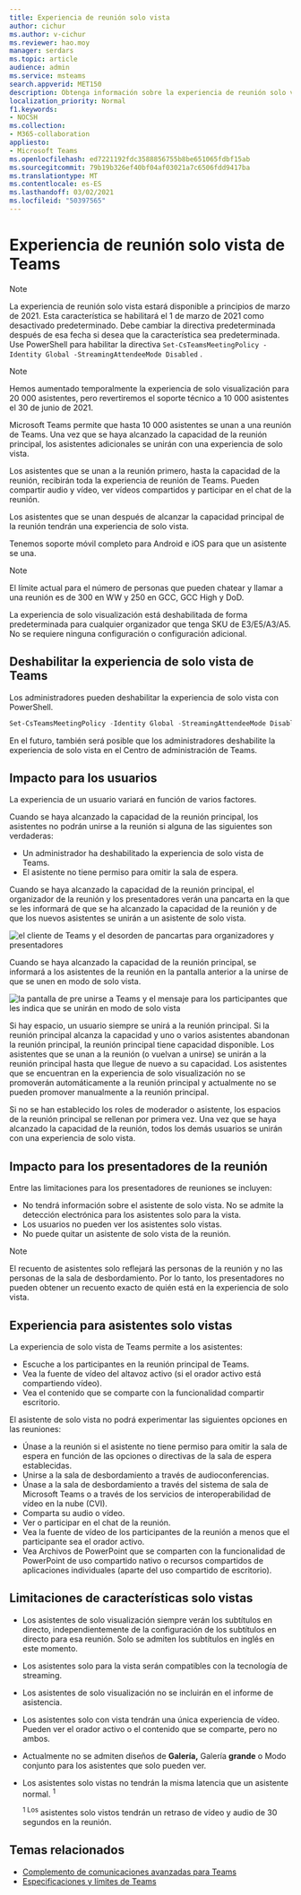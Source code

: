 ```yaml
---
title: Experiencia de reunión solo vista
author: cichur
ms.author: v-cichur
ms.reviewer: hao.moy
manager: serdars
ms.topic: article
audience: admin
ms.service: msteams
search.appverid: MET150
description: Obtenga información sobre la experiencia de reunión solo vista de Teams para administradores, presentadores y asistentes
localization_priority: Normal
f1.keywords:
- NOCSH
ms.collection:
- M365-collaboration
appliesto:
- Microsoft Teams
ms.openlocfilehash: ed7221192fdc3588856755b8be651065fdbf15ab
ms.sourcegitcommit: 79b19b326ef40bf04af03021a7c6506fdd9417ba
ms.translationtype: MT
ms.contentlocale: es-ES
ms.lasthandoff: 03/02/2021
ms.locfileid: "50397565"
---
```

# <a name="teams-view-only-meeting-experience"></a>Experiencia de reunión solo vista de Teams

> [!Note]
> La experiencia de reunión solo vista estará disponible a principios de marzo de 2021. Esta característica se habilitará el 1 de marzo de 2021 como desactivado predeterminado. Debe cambiar la directiva predeterminada después de esa fecha si desea que la característica sea predeterminada. Use PowerShell para habilitar la directiva `Set-CsTeamsMeetingPolicy -Identity Global -StreamingAttendeeMode Disabled` .

> [!Note]
> Hemos aumentado temporalmente la experiencia de solo visualización para 20 000 asistentes, pero revertiremos el soporte técnico a 10 000 asistentes el 30 de junio de 2021.

Microsoft Teams permite que hasta 10 000 asistentes se unan a una reunión de Teams. Una vez que se haya alcanzado la capacidad de la reunión principal, los asistentes adicionales se unirán con una experiencia de solo vista.

Los asistentes que se unan a la reunión primero, hasta la capacidad de la reunión, recibirán toda la experiencia de reunión de Teams. Pueden compartir audio y vídeo, ver vídeos compartidos y participar en el chat de la reunión.

Los asistentes que se unan después de alcanzar la capacidad principal de la reunión tendrán una experiencia de solo vista.

Tenemos soporte móvil completo para Android e iOS para que un asistente se una.

> [!Note]
> El límite actual para el número de personas que pueden chatear y llamar a una reunión es de 300 en WW y 250 en GCC, GCC High y DoD.

La experiencia de solo visualización está deshabilitada de forma predeterminada para cualquier organizador que tenga SKU de E3/E5/A3/A5. No se requiere ninguna configuración o configuración adicional.

## <a name="disable-teams-view-only-experience"></a>Deshabilitar la experiencia de solo vista de Teams

Los administradores pueden deshabilitar la experiencia de solo vista con PowerShell.

```PowerShell
Set-CsTeamsMeetingPolicy -Identity Global -StreamingAttendeeMode Disabled
```

En el futuro, también será posible que los administradores deshabilite la experiencia de solo vista en el Centro de administración de Teams.

## <a name="impact-to-users"></a>Impacto para los usuarios

La experiencia de un usuario variará en función de varios factores.

Cuando se haya alcanzado la capacidad de la reunión principal, los asistentes no podrán unirse a la reunión si alguna de las siguientes son verdaderas:

- Un administrador ha deshabilitado la experiencia de solo vista de Teams.
- El asistente no tiene permiso para omitir la sala de espera.

Cuando se haya alcanzado la capacidad de la reunión principal, el organizador de la reunión y los presentadores verán una pancarta en la que se les informará de que se ha alcanzado la capacidad de la reunión y de que los nuevos asistentes se unirán a un asistente de solo vista.

  ![el cliente de Teams y el desorden de pancartas para organizadores y presentadores](media/chat-and-banner-message.png)

Cuando se haya alcanzado la capacidad de la reunión principal, se informará a los asistentes de la reunión en la pantalla anterior a la unirse de que se unen en modo de solo vista.

  ![la pantalla de pre unirse a Teams y el mensaje para los participantes que les indica que se unirán en modo de solo vista](media/view-only-pre-join-screen.png)

Si hay espacio, un usuario siempre se unirá a la reunión principal. Si la reunión principal alcanza la capacidad y uno o varios asistentes abandonan la reunión principal, la reunión principal tiene capacidad disponible. Los asistentes que se unan a la reunión (o vuelvan a unirse) se unirán a la reunión principal hasta que llegue de nuevo a su capacidad. Los asistentes que se encuentran en la experiencia de solo visualización no se promoverán automáticamente a la reunión principal y actualmente no se pueden promover manualmente a la reunión principal.

Si no se han establecido los roles de moderador o asistente, los espacios de la reunión principal se rellenan por primera vez. Una vez que se haya alcanzado la capacidad de la reunión, todos los demás usuarios se unirán con una experiencia de solo vista.

## <a name="impact-to-meeting-presenters"></a>Impacto para los presentadores de la reunión

Entre las limitaciones para los presentadores de reuniones se incluyen:

- No tendrá información sobre el asistente de solo vista. No se admite la detección electrónica para los asistentes solo para la vista.
- Los usuarios no pueden ver los asistentes solo vistas.
- No puede quitar un asistente de solo vista de la reunión.

> [!Note]
> El recuento de asistentes solo reflejará las personas de la reunión y no las personas de la sala de desbordamiento. Por lo tanto, los presentadores no pueden obtener un recuento exacto de quién está en la experiencia de solo vista.

## <a name="experience-for-view-only-attendees"></a>Experiencia para asistentes solo vistas

La experiencia de solo vista de Teams permite a los asistentes:

- Escuche a los participantes en la reunión principal de Teams.
- Vea la fuente de vídeo del altavoz activo (si el orador activo está compartiendo vídeo).
- Vea el contenido que se comparte con la funcionalidad compartir escritorio.

El asistente de solo vista no podrá experimentar las siguientes opciones en las reuniones:

- Únase a la reunión si el asistente no tiene permiso para omitir la sala de espera en función de las opciones o directivas de la sala de espera establecidas.
- Unirse a la sala de desbordamiento a través de audioconferencias.
- Únase a la sala de desbordamiento a través del sistema de sala de Microsoft Teams o a través de los servicios de interoperabilidad de vídeo en la nube (CVI).
- Comparta su audio o vídeo.
- Ver o participar en el chat de la reunión.
- Vea la fuente de vídeo de los participantes de la reunión a menos que el participante sea el orador activo.
- Vea Archivos de PowerPoint que se comparten con la funcionalidad de PowerPoint de uso compartido nativo o recursos compartidos de aplicaciones individuales (aparte del uso compartido de escritorio).

## <a name="view-only-feature-limitations"></a>Limitaciones de características solo vistas

- Los asistentes de solo visualización siempre verán los subtítulos en directo, independientemente de la configuración de los subtítulos en directo para esa reunión. Solo se admiten los subtítulos en inglés en este momento.
- Los asistentes solo para la vista serán compatibles con la tecnología de streaming.
- Los asistentes de solo visualización no se incluirán en el informe de asistencia.
- Los asistentes solo con vista tendrán una única experiencia de vídeo. Pueden ver el orador activo o el contenido que se comparte, pero no ambos.
- Actualmente no se admiten diseños  de **Galería,** Galería **grande** o Modo conjunto para los asistentes que solo pueden ver.  
- Los asistentes solo vistas no tendrán la misma latencia que un asistente normal. <sup>1</sup>

  <sup>1 Los</sup> asistentes solo vistos tendrán un retraso de vídeo y audio de 30 segundos en la reunión.  

## <a name="related-topics"></a>Temas relacionados

- [Complemento de comunicaciones avanzadas para Teams](teams-add-on-licensing/advanced-communications.md)
- [Especificaciones y límites de Teams](limits-specifications-teams.md)
